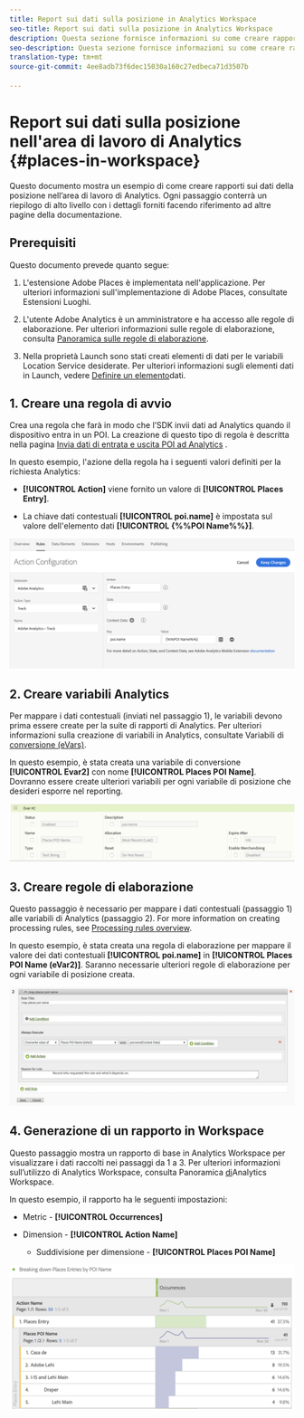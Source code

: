 ```yaml
---
title: Report sui dati sulla posizione in Analytics Workspace
seo-title: Report sui dati sulla posizione in Analytics Workspace
description: Questa sezione fornisce informazioni su come creare rapporti sui dati sulla posizione in Analytics Workspace.
seo-description: Questa sezione fornisce informazioni su come creare rapporti sui dati sulla posizione in Analytics Workspace.
translation-type: tm+mt
source-git-commit: 4ee8adb73f6dec15030a160c27edbeca71d3507b

---
```



# Report sui dati sulla posizione nell'area di lavoro di Analytics {#places-in-workspace}

Questo documento mostra un esempio di come creare rapporti sui dati della posizione nell’area di lavoro di Analytics. Ogni passaggio conterrà un riepilogo di alto livello con i dettagli forniti facendo riferimento ad altre pagine della documentazione.

## Prerequisiti 

Questo documento prevede quanto segue:

1. L'estensione Adobe Places è implementata nell'applicazione. Per ulteriori informazioni sull'implementazione di Adobe Places, consultate Estensioni [](/help/places-ext-aep-sdks/places-extension/places-extension.md)Luoghi.

1. L'utente Adobe Analytics è un amministratore e ha accesso alle regole di elaborazione. Per ulteriori informazioni sulle regole di elaborazione, consulta [Panoramica sulle regole di elaborazione](https://docs.adobe.com/content/help/en/analytics/admin/admin-tools/processing-rules/processing-rules.html).

1. Nella proprietà Launch sono stati creati elementi di dati per le variabili Location Service desiderate. Per ulteriori informazioni sugli elementi dati in Launch, vedere [Definire un elemento](/help/use-places-launch-workflow/define-data-elements.md)dati.


## 1. Creare una regola di avvio

Crea una regola che farà in modo che l’SDK invii dati ad Analytics quando il dispositivo entra in un POI. La creazione di questo tipo di regola è descritta nella pagina [Invia dati di entrata e uscita POI ad Analytics](/help/use-places-with-other-solutions/places-adobe-analytics/use-places-adobe-analytics.md) .

In questo esempio, l'azione della regola ha i seguenti valori definiti per la richiesta Analytics:

* **[!UICONTROL Action]** viene fornito un valore di **[!UICONTROL Places Entry]**.

* La chiave dati contestuali **[!UICONTROL poi.name]** è impostata sul valore dell'elemento dati **[!UICONTROL {%%POI Name%%}]**.

!["imposta un'azione"](/help/assets/pt-setAction.png)

## 2. Creare variabili Analytics

Per mappare i dati contestuali (inviati nel passaggio 1), le variabili devono prima essere create per la suite di rapporti di Analytics. Per ulteriori informazioni sulla creazione di variabili in Analytics, consultate Variabili di [conversione \(eVars\)](https://docs.adobe.com/content/help/en/analytics/implementation/analytics-basics/ref-conversion-variables-evar.html).

In questo esempio, è stata creata una variabile di conversione **[!UICONTROL Evar2]** con nome **[!UICONTROL Places POI Name]**. Dovranno essere create ulteriori variabili per ogni variabile di posizione che desideri esporre nel reporting.

!["create una variabile di analisi"](/help/assets/aa-evar.png)

## 3. Creare regole di elaborazione

Questo passaggio è necessario per mappare i dati contestuali (passaggio 1) alle variabili di Analytics (passaggio 2). For more information on creating processing rules, see [Processing rules overview](https://docs.adobe.com/content/help/en/analytics/admin/admin-tools/processing-rules/processing-rules.html).

In questo esempio, è stata creata una regola di elaborazione per mappare il valore dei dati contestuali **[!UICONTROL poi.name]** in **[!UICONTROL Places POI Name \(eVar2\)]**. Saranno necessarie ulteriori regole di elaborazione per ogni variabile di posizione creata.

!["create una regola di elaborazione"](/help/assets/aa-processing-rule.png)

## 4. Generazione di un rapporto in Workspace

Questo passaggio mostra un rapporto di base in Analytics Workspace per visualizzare i dati raccolti nei passaggi da 1 a 3. Per ulteriori informazioni sull’utilizzo di Analytics Workspace, consulta Panoramica [di](https://docs.adobe.com/content/help/en/analytics/analyze/analysis-workspace/analysis-workspace-features.html)Analytics Workspace.

In questo esempio, il rapporto ha le seguenti impostazioni:

* Metric - **[!UICONTROL Occurrences]**

* Dimension - **[!UICONTROL Action Name]**

   * Suddivisione per dimensione - **[!UICONTROL Places POI Name]**

!["create a report in workspace"](/help/assets/aa-workspace.png)
